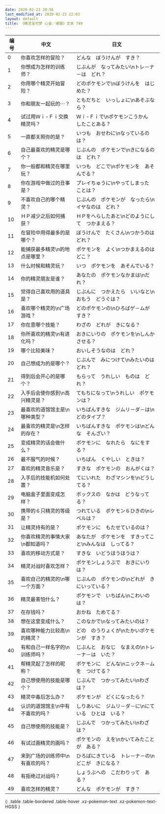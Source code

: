 ```yaml
---
date: 2020-02-23 20:56
last_modified_at: 2020-02-23 22:03
layout: default
title: 《精灵宝可梦 心金／魂银》文本 749
---
```

| 编号 | 中文 | 日文 |
| ---- | ---- | ---- |
| 0 | 你喜欢怎样的冒险？ | どんな　ぼうけんが　すき？ |
| 1 | 你想成为怎样的训练师？ | じぶんが　なってみたい\nトレ－ナ－は　どれ？ |
| 2 | 你用哪个精灵开始冒险？ | どのポケモンで\nぼうけんを　はじめた？ |
| 3 | 你和朋友一起玩的⋯？ | ともだちと　いっしょに\nあそぶなら？ |
| 4 | 试过用Ｗｉ-Ｆｉ交换精灵吗？ | Ｗｉ-Ｆｉで\nポケモンこうかん　したことある？ |
| 5 | 一直都关照你的是？ | いつも　おせわに\nなっているのは？ |
| 6 | 自己最喜欢的精灵是哪个？ | じぶんの　ポケモンで\nきになるのは　どれ？ |
| 7 | 你一般都和精灵在哪里玩？ | いつも　どこで\nポケモンを　あそんでる？ |
| 8 | 你在游戏中做过的丑事是？ | プレイちゅうに\nやってしまった　ことは？ |
| 9 | 不喜欢自己的哪个精灵？ | じぶんの　ポケモンが　なったら\nイヤなのは　どれ？ |
| 10 | ＨＰ减少之后如何捕获？ | ＨＰをへらしたあと\nどのようにして　つかまえる？ |
| 11 | 在冒险中用得最多的是哪个？ | ぼうけんで　たくさん\nつかうのは　どれ？ |
| 12 | 能捕获最多精灵\n的地点是哪里？ | ポケモンを　よく\nつかまえるのは　どこ？ |
| 13 | 什么时候和精灵玩？ | いつ　ポケモンを　あそんでいる？ |
| 14 | 你的精灵朋友是谁？ | あなたの　ポケモンなかまは\nだれ？ |
| 15 | 觉得自己喜欢用的道具是？ | じぶんに　つかえたら　いいなと\nおもう　どうぐは？ |
| 16 | 喜欢哪个精灵的\n广场游戏？ | どのポケモンの\nひろばゲ－ムが　すき？ |
| 17 | 你在意哪个技能？ | わざの　どれが　きになる？ |
| 18 | 你所喜欢的精灵\n有进化吗？ | おきにいりの　ポケモンを\nしんかさせる？ |
| 19 | 哪个比较美味？ | おいしそうなのは　どれ？ |
| 20 | 自己想成为的是哪个？ | じぶんで　みにつけて\nみたいのは　どれ？ |
| 21 | 得到后会开心的是哪个？ | もらって　うれしい　ものは　どれ？ |
| 22 | 入手后会使你感到\n高兴精灵是？ | てもちになって\nうれしい　ポケモンは？ |
| 23 | 最喜欢的道馆馆主是\n哪种类型？ | いちばんすきな　ジムリ－ダ－は\nどのタイプ？ |
| 24 | 最喜欢的精灵是\n怎样的存在？ | いちばんすきな　ポケモンは\nどんな　そんざい？ |
| 25 | 变成精灵的话会做什么？ | ポケモンに　なれたら　なにをする？ |
| 26 | 最不服气的时候？ | いちばん　くやしい　ときは？ |
| 27 | 喜欢的精灵音乐是？ | すきな　ポケモンの　おんがくは？ |
| 28 | 入手后的技能机如何处置？ | てにいれた　わざマシンを\nどうしてる？ |
| 29 | 电脑盒子里面变成怎样？ | ボックスの　なかは　どうなってる？ |
| 30 | 携带的６只精灵的等级是？ | つれている　ポケモン６ひきの\nレベルは？ |
| 31 | 让精灵持有的是？ | ポケモンに　もたせているのは？ |
| 32 | 你喜欢精灵的事情大家\n都知道吗？ | あなたが　ポケモンを　すきってこと\nみんなは　しってる？ |
| 33 | 喜欢的移动方式是？ | すきな　いどうほうほうは？ |
| 34 | 精灵对战时喜欢怎样？ | ポケモンしょうぶで　おきにいりは？ |
| 35 | 喜欢自己的精灵的\n哪一个方面？ | じぶんの　ポケモンの\nどれが　きにいっている？ |
| 36 | 精灵最害怕什么？ | ポケモンで　いちばん\nこわいのは？ |
| 37 | 在存钱吗？ | おかね　ためてる？ |
| 38 | 想在这里变成什么？ | このなかで\nなってみたいのは？ |
| 39 | 喜欢哪种能力比较高\n的精灵？ | どの　のうりょくが\nたかいポケモンが　すき？ |
| 40 | 有和自己一样名字的\n训练师吗？ | じぶんと　おなじ　なまえの\nトレ－ナ－は　いた？ |
| 41 | 帮精灵起了怎样的昵称？ | ポケモンに　どんな\nニックネ－ムを　つけてる？ |
| 42 | 自己想使用的技能是哪个？ | じぶんで　つかってみたい\nわざは？ |
| 43 | 精灵中毒后怎么办？ | ポケモンが　どくになったら？ |
| 44 | 认识的道馆馆主\n中有不喜欢的吗？ | しりあいに　ジムリ－ダ－に\nにている　ひとは　いる？ |
| 45 | 自己想使用的技能是？ | じぶんで　つかってみたい\nわざは？ |
| 46 | 有试过画精灵的画吗？ | ポケモンの　えを\nかいてみたことが　ある？ |
| 47 | 来到广场的训练师中\n有喜欢的吗？ | ひろばにきている　トレ－ナ－の\nどこが　きになる？ |
| 48 | 有拒绝过对战吗？ | しょうぶへの　こだわりって　ある？ |
| 49 | 喜欢怎样的精灵？ | どんな　ポケモンが　すき？ |
{: .table .table-bordered .table-hover .xz-pokemon-text .xz-pokemon-text-HGSS }